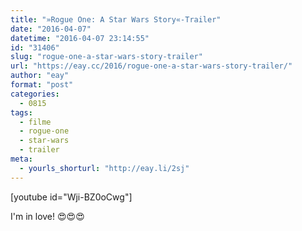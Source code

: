 ```yaml
---
title: "»Rogue One: A Star Wars Story«-Trailer"
date: "2016-04-07"
datetime: "2016-04-07 23:14:55"
id: "31406"
slug: "rogue-one-a-star-wars-story-trailer"
url: "https://eay.cc/2016/rogue-one-a-star-wars-story-trailer/"
author: "eay"
format: "post"
categories:
  - 0815
tags:
  - filme
  - rogue-one
  - star-wars
  - trailer
meta:
  - yourls_shorturl: "http://eay.li/2sj"
---
```


\[youtube id="Wji-BZ0oCwg"\]

I'm in love! 😍😍😍
